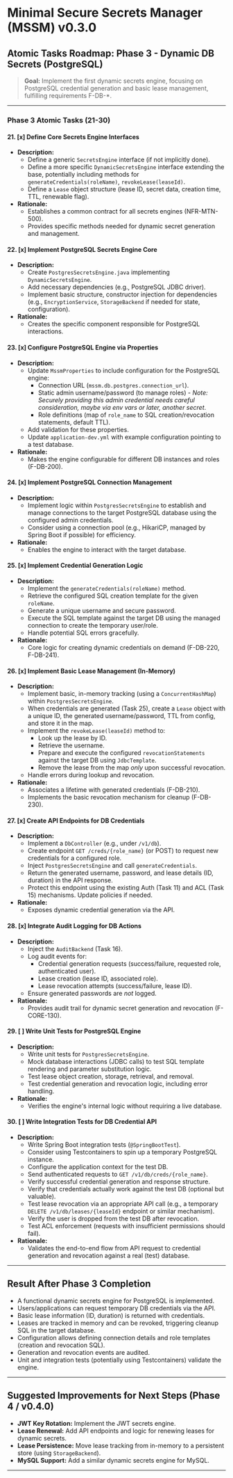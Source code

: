 # Minimal Secure Secrets Manager (MSSM) v0.3.0

## Atomic Tasks Roadmap: Phase 3 - Dynamic DB Secrets (PostgreSQL)

> **Goal:** Implement the first dynamic secrets engine, focusing on PostgreSQL credential generation and basic lease management, fulfilling requirements F-DB-*.

---

### Phase 3 Atomic Tasks (21-30)

#### 21. [x] Define Core Secrets Engine Interfaces
- **Description:**
  - Define a generic `SecretsEngine` interface (if not implicitly done).
  - Define a more specific `DynamicSecretsEngine` interface extending the base, potentially including methods for `generateCredentials(roleName)`, `revokeLease(leaseId)`.
  - Define a `Lease` object structure (lease ID, secret data, creation time, TTL, renewable flag).
- **Rationale:**
  - Establishes a common contract for all secrets engines (NFR-MTN-500).
  - Provides specific methods needed for dynamic secret generation and management.

#### 22. [x] Implement PostgreSQL Secrets Engine Core
- **Description:**
  - Create `PostgresSecretsEngine.java` implementing `DynamicSecretsEngine`.
  - Add necessary dependencies (e.g., PostgreSQL JDBC driver).
  - Implement basic structure, constructor injection for dependencies (e.g., `EncryptionService`, `StorageBackend` if needed for state, configuration).
- **Rationale:**
  - Creates the specific component responsible for PostgreSQL interactions.

#### 23. [x] Configure PostgreSQL Engine via Properties
- **Description:**
  - Update `MssmProperties` to include configuration for the PostgreSQL engine:
    - Connection URL (`mssm.db.postgres.connection_url`).
    - Static admin username/password (to manage roles) - *Note: Securely providing this admin credential needs careful consideration, maybe via env vars or later, another secret*.
    - Role definitions (map of `role_name` to SQL creation/revocation statements, default TTL).
  - Add validation for these properties.
  - Update `application-dev.yml` with example configuration pointing to a test database.
- **Rationale:**
  - Makes the engine configurable for different DB instances and roles (F-DB-200).

#### 24. [x] Implement PostgreSQL Connection Management
- **Description:**
  - Implement logic within `PostgresSecretsEngine` to establish and manage connections to the target PostgreSQL database using the configured admin credentials.
  - Consider using a connection pool (e.g., HikariCP, managed by Spring Boot if possible) for efficiency.
- **Rationale:**
  - Enables the engine to interact with the target database.

#### 25. [x] Implement Credential Generation Logic
- **Description:**
  - Implement the `generateCredentials(roleName)` method.
  - Retrieve the configured SQL creation template for the given `roleName`.
  - Generate a unique username and secure password.
  - Execute the SQL template against the target DB using the managed connection to create the temporary user/role.
  - Handle potential SQL errors gracefully.
- **Rationale:**
  - Core logic for creating dynamic credentials on demand (F-DB-220, F-DB-241).

#### 26. [x] Implement Basic Lease Management (In-Memory)
- **Description:**
  - Implement basic, in-memory tracking (using a `ConcurrentHashMap`) within `PostgresSecretsEngine`.
  - When credentials are generated (Task 25), create a `Lease` object with a unique ID, the generated username/password, TTL from config, and store it in the map.
  - Implement the `revokeLease(leaseId)` method to:
    - Look up the lease by ID.
    - Retrieve the username.
    - Prepare and execute the configured `revocationStatements` against the target DB using `JdbcTemplate`.
    - Remove the lease from the map *only* upon successful revocation.
  - Handle errors during lookup and revocation.
- **Rationale:**
  - Associates a lifetime with generated credentials (F-DB-210).
  - Implements the basic revocation mechanism for cleanup (F-DB-230).

#### 27. [x] Create API Endpoints for DB Credentials
- **Description:**
  - Implement a `DbController` (e.g., under `/v1/db`).
  - Create endpoint `GET /creds/{role_name}` (or POST) to request new credentials for a configured role.
  - Inject `PostgresSecretsEngine` and call `generateCredentials`.
  - Return the generated username, password, and lease details (ID, duration) in the API response.
  - Protect this endpoint using the existing Auth (Task 11) and ACL (Task 15) mechanisms. Update policies if needed.
- **Rationale:**
  - Exposes dynamic credential generation via the API.

#### 28. [x] Integrate Audit Logging for DB Actions
- **Description:**
  - Inject the `AuditBackend` (Task 16).
  - Log audit events for:
    - Credential generation requests (success/failure, requested role, authenticated user).
    - Lease creation (lease ID, associated role).
    - Lease revocation attempts (success/failure, lease ID).
  - Ensure generated passwords are *not* logged.
- **Rationale:**
  - Provides audit trail for dynamic secret generation and revocation (F-CORE-130).

#### 29. [ ] Write Unit Tests for PostgreSQL Engine
- **Description:**
  - Write unit tests for `PostgresSecretsEngine`.
  - Mock database interactions (JDBC calls) to test SQL template rendering and parameter substitution logic.
  - Test lease object creation, storage, retrieval, and removal.
  - Test credential generation and revocation logic, including error handling.
- **Rationale:**
  - Verifies the engine's internal logic without requiring a live database.

#### 30. [ ] Write Integration Tests for DB Credential API
- **Description:**
  - Write Spring Boot integration tests (`@SpringBootTest`).
  - Consider using Testcontainers to spin up a temporary PostgreSQL instance.
  - Configure the application context for the test DB.
  - Send authenticated requests to `GET /v1/db/creds/{role_name}`.
  - Verify successful credential generation and response structure.
  - Verify that credentials actually work against the test DB (optional but valuable).
  - Test lease revocation via an appropriate API call (e.g., a temporary `DELETE /v1/db/leases/{leaseId}` endpoint or similar mechanism).
  - Verify the user is dropped from the test DB after revocation.
  - Test ACL enforcement (requests with insufficient permissions should fail).
- **Rationale:**
  - Validates the end-to-end flow from API request to credential generation and revocation against a real (test) database.

---

## Result After Phase 3 Completion

- A functional dynamic secrets engine for PostgreSQL is implemented.
- Users/applications can request temporary DB credentials via the API.
- Basic lease information (ID, duration) is returned with credentials.
- Leases are tracked in memory and can be revoked, triggering cleanup SQL in the target database.
- Configuration allows defining connection details and role templates (creation and revocation SQL).
- Generation and revocation events are audited.
- Unit and integration tests (potentially using Testcontainers) validate the engine.

---

## Suggested Improvements for Next Steps (Phase 4 / v0.4.0)

- **JWT Key Rotation:** Implement the JWT secrets engine.
- **Lease Renewal:** Add API endpoints and logic for renewing leases for dynamic secrets.
- **Lease Persistence:** Move lease tracking from in-memory to a persistent store (using `StorageBackend`).
- **MySQL Support:** Add a similar dynamic secrets engine for MySQL.

---